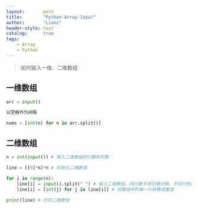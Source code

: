 ```yaml
---
layout:       post
title:        "Python-Array-Input"
author:       "Lianz"
header-style: text
catalog:      true
tags:
    - Array
    - Python
---
```


> 如何输入一维、二维数组

## 一维数组

``` python
arr = input()

以空格作为间隔

nums = [int(n) for n in arr.split()]

```



## 二维数组

``` python
n = int(input()) # 输入二维数组的行数和列数

line = [[0]*n]*n # 初始化二维数组

for i in range(n):
	line[i] = input().split(" ") # 输入二维数组，同行数字用空格分隔，不同行则用回车换行
	line[i] = [int(j) for j in line[i]] # 将数组中的每一行转换成整型
  
print(line) # 打印二维数组
```

